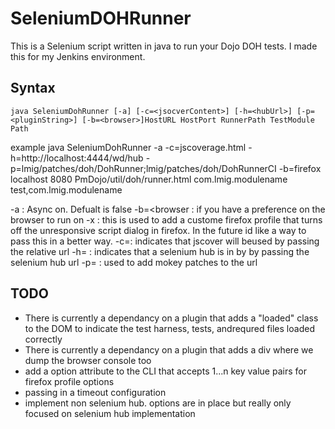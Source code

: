SeleniumDOHRunner
=================

This is a Selenium script written in java to run your Dojo DOH tests. I  made this for my Jenkins environment.

Syntax
------
	java SeleniumDohRunner [-a] [-c=<jsocverContent>] [-h=<hubUrl>] [-p=<pluginString>] [-b=<browser>]HostURL HostPort RunnerPath TestModule Path
example
	java SeleniumDohRunner -a -c=jscoverage.html -h=http://localhost:4444/wd/hub -p=lmig/patches/doh/DohRunner;lmig/patches/doh/DohRunnerCI -b=firefox localhost 8080 PmDojo/util/doh/runner.html com.lmig.modulename test,com.lmig.modulename

-a  : Async on. Defualt is false
-b=<browser : if you have a preference on the browser to run on
-x : this is used to add a custome firefox profile that turns off the unresponsive script dialog in firefox. In the future id like a way to pass this in a better way.
-c=<jsocverContent>: indicates that jscover will beused by passing the relative url
-h=<hubUrl> : indicates that a selenium hub is in by by passing the selenium hub url
-p=<pluginString> : used to add mokey patches to the url

TODO
-----
- There is currently a dependancy on a plugin that adds a "loaded" class to the DOM to indicate the test harness, tests, andrequred files loaded correctly
- There is currently a dependancy on a plugin that adds a div where we dump the browser console too
- add a option attribute to the CLI that accepts 1...n key value pairs for firefox profile options
- passing in a timeout configuration
- implement non selenium hub. options are in place but really only focused on selenium hub implementation